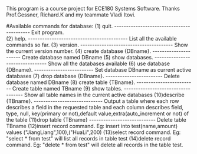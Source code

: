 This program is a course project for ECE180 Systems Software. Thanks Prof.Gessner, Richard.K and my teammate Vladi Itovi.

#Available commands for database:
(1) quit. ------------------------------------------ Exit program.          
(2) help. ------------------------------------------ List all the available commands so far.
(3) version. --------------------------------------- Show the current version number.
(4) create database {DBname}. ---------------------- Create database named DBname
(5) show databases. -------------------------------- Show all the databases available 
(6) use database {DBname}. ------------------------- Set database DBname as current active databases 
(7) drop database {DBname}. ------------------------ Delete database named DBname
(8) create table {TBname}. ------------------------- Create table named TBname
(9) show tables. ----------------------------------- Show all table names in the current active databases
(10)describe {TBname}. ----------------------------- Output a table where each row describes a field in the requested table and each column describes field, type, null, key(primary or not),default value,extra(auto_increment or not) of the table
(11)drop table {TBname} ---------------------------- Delete table TBname
(12)insert record command. Eg: insert into test(name,amount) values ("JiangLiang",100),("HuaLi",200)
(13)select record command. Eg: "select * from test" will list all records in table test
(14)delete record command. Eg: "delete * from test" will delete all records in the table test.
